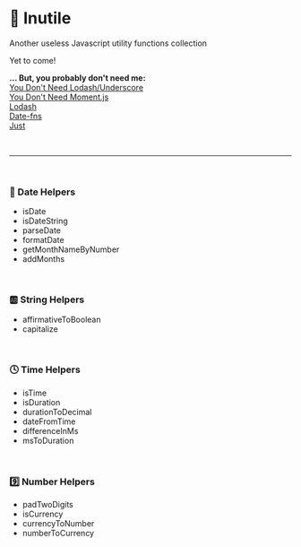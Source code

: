 # 🦤 Inutile
Another useless Javascript utility functions collection

Yet to come!

**... But, you probably don't need me:**<br>
[You Don't Need Lodash/Underscore](https://github.com/you-dont-need/You-Dont-Need-Lodash-Underscore)<br>
[You Don't Need Moment.js](https://github.com/you-dont-need/<br>You-Dont-Need-Momentjs)<br>
[Lodash](https://lodash.com/)<br>
[Date-fns](https://date-fns.org/)<br>
[Just](https://github.com/angus-c/just)

<br>

___

<br>

### 📅 Date Helpers
- isDate
- isDateString
- parseDate
- formatDate
- getMonthNameByNumber
- addMonths

<br>

### 🆎 String Helpers
- affirmativeToBoolean
- capitalize

<br>

### 🕓 Time Helpers
- isTime
- isDuration
- durationToDecimal
- dateFromTime
- differenceInMs
- msToDuration

<br>

### 9️⃣ Number Helpers
- padTwoDigits
- isCurrency
- currencyToNumber
- numberToCurrency
